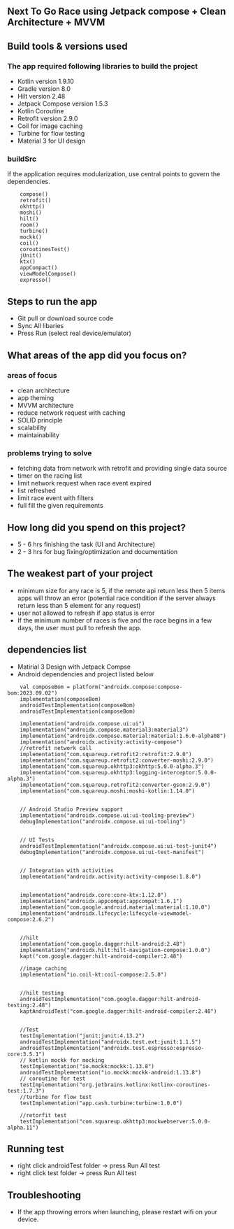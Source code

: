 ## Next To Go Race using Jetpack compose + Clean Architecture + MVVM


## Build tools & versions used

### The app required following libraries to build the project

- Kotlin version 1.9.10
- Gradle version 8.0
- Hilt version 2.48
- Jetpack Compose version 1.5.3
- Kotlin Coroutine
- Retrofit version 2.9.0
- Coil for image caching
- Turbine for flow testing
- Material 3 for UI design

### buildSrc

If the application requires modularization, use central points to govern the dependencies.

```
    compose()
    retrofit()
    okhttp()
    moshi()
    hilt()
    room()
    turbine()
    mockk()
    coil()
    coroutinesTest()
    jUnit()
    ktx()
    appCompact()
    viewModelCompose()
    expresso()
```

## Steps to run the app

- Git pull or download source code
- Sync All libaries
- Press Run (select real device/emulator)

## What areas of the app did you focus on?

### areas of focus

- clean architecture
- app theming
- MVVM architecture
- reduce network request with caching
- SOLID principle
- scalability
- maintainability

### problems trying to solve

- fetching data from network with retrofit and providing single data source
- timer on the racing list
- limit network request when race event expired
- list refreshed
- limit race event with filters
- full fill the given requirements

## How long did you spend on this project?

- 5 - 6 hrs finishing the task (UI and Architecture)
- 2 - 3 hrs for bug fixing/optimization and documentation

## The weakest part of your project

- minimum size for any race is 5, if the remote api return less then 5 items apps will throw an
  error (potential race condition if the server always return less than 5 element for any request)
- user not allowed to refresh if app status is error
- If the minimum number of races is five and the race begins in a few days, the user must pull to
  refresh the app.

## dependencies list

- Matirial 3 Design with Jetpack Compse
- Android dependencies and project listed below

```
    val composeBom = platform("androidx.compose:compose-bom:2023.09.02")
    implementation(composeBom)
    androidTestImplementation(composeBom)
    androidTestImplementation(composeBom)

    implementation("androidx.compose.ui:ui")
    implementation("androidx.compose.material3:material3")
    implementation("androidx.compose.material:material:1.6.0-alpha08")
    implementation("androidx.activity:activity-compose")
    //retrofit network call
    implementation("com.squareup.retrofit2:retrofit:2.9.0")
    implementation("com.squareup.retrofit2:converter-moshi:2.9.0")
    implementation("com.squareup.okhttp3:okhttp:5.0.0-alpha.3")
    implementation("com.squareup.okhttp3:logging-interceptor:5.0.0-alpha.3")
    implementation("com.squareup.retrofit2:converter-gson:2.9.0")
    implementation("com.squareup.moshi:moshi-kotlin:1.14.0")


    // Android Studio Preview support
    implementation("androidx.compose.ui:ui-tooling-preview")
    debugImplementation("androidx.compose.ui:ui-tooling")


    // UI Tests
    androidTestImplementation("androidx.compose.ui:ui-test-junit4")
    debugImplementation("androidx.compose.ui:ui-test-manifest")


    // Integration with activities
    implementation("androidx.activity:activity-compose:1.8.0")


    implementation("androidx.core:core-ktx:1.12.0")
    implementation("androidx.appcompat:appcompat:1.6.1")
    implementation("com.google.android.material:material:1.10.0")
    implementation("androidx.lifecycle:lifecycle-viewmodel-compose:2.6.2")


    //hilt
    implementation("com.google.dagger:hilt-android:2.48")
    implementation("androidx.hilt:hilt-navigation-compose:1.0.0")
    kapt("com.google.dagger:hilt-android-compiler:2.48")

    //image caching
    implementation("io.coil-kt:coil-compose:2.5.0")


    //hilt testing
    androidTestImplementation("com.google.dagger:hilt-android-testing:2.48")
    kaptAndroidTest("com.google.dagger:hilt-android-compiler:2.48")


    //Test
    testImplementation("junit:junit:4.13.2")
    androidTestImplementation("androidx.test.ext:junit:1.1.5")
    androidTestImplementation("androidx.test.espresso:espresso-core:3.5.1")
    // kotlin mockk for mocking
    testImplementation("io.mockk:mockk:1.13.8")
    androidTestImplementation("io.mockk:mockk-android:1.13.8")
    // coroutine for test
    testImplementation("org.jetbrains.kotlinx:kotlinx-coroutines-test:1.7.3")
    //turbine for flow test
    testImplementation("app.cash.turbine:turbine:1.0.0")

    //retorfit test
    testImplementation("com.squareup.okhttp3:mockwebserver:5.0.0-alpha.11")
```

## Running test

- right click androidTest folder -> press Run All test
- right click test folder -> press Run All test

## Troubleshooting

- If the app throwing errors when launching, please restart wifi on your device.

